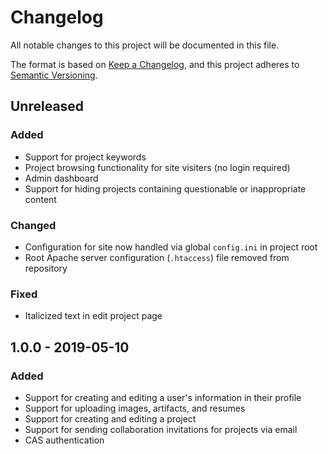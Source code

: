 # Changelog
All notable changes to this project will be documented in this file.

The format is based on [Keep a Changelog](https://keepachangelog.com/en/1.0.0/),
and this project adheres to [Semantic Versioning](https://semver.org/spec/v2.0.0.html).

## Unreleased
### Added
- Support for project keywords
- Project browsing functionality for site visiters (no login required)
- Admin dashboard
- Support for hiding projects containing questionable or inappropriate content

### Changed
- Configuration for site now handled via global `config.ini` in project root
- Root Apache server configuration (`.htaccess`) file removed from repository

### Fixed
- Italicized text in edit project page

## 1.0.0 - 2019-05-10
### Added
- Support for creating and editing a user's information in their profile
- Support for uploading images, artifacts, and resumes
- Support for creating and editing a project
- Support for sending collaboration invitations for projects via email
- CAS authentication